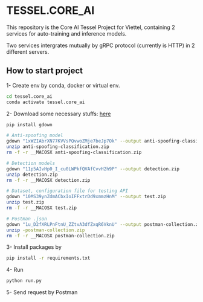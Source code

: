 # TESSEL.CORE_AI
This repository is the Core AI Tessel Project for Viettel, containing 2 services for auto-training and inference models. 

Two services intergrates mutually by gRPC protocol (currently is HTTP) in 2 different servers.

## How to start project
1- Create env by conda, docker or virtual env.
```bash
cd tessel.core_ai
conda activate tessel.core_ai
```

2- Download some necessary stuffs: [here](https://drive.google.com/drive/folders/1Rd5HVlbnOxxxgZai2BUcIyCAjLpIzoYk?usp=sharing)
```bash
pip install gdown

# Anti-spoofing model
gdown "1xWZIAbrXN77KVVsPQvwoZMje7beJp7Ok" --output anti-spoofing-classification.zip
unzip anti-spoofing-classification.zip    
rm -f -r __MACOSX anti-spoofing-classification.zip
```
```bash
# Detection models
gdown "11p5AIvHp0_I_cu0LWPkfQVAfCvvH2h9P" --output detection.zip
unzip detection.zip
rm -f -r __MACOSX detection.zip
```
```bash
# Dataset, configuration file for testing API
gdown "10MS39ynZdmACbxIoIFFxtrDd9xmmzHnM" --output test.zip
unzip test.zip
rm -f -r __MACOSX test.zip
```
```bash
# Postman .json
gdown "1u_D2fXRLPnFtnU_ZZtvA3dfZxqR6VknU" --output postman-collection.zip
unzip -postman-collection.zip
rm -f -r __MACOSX postman-collection.zip
```
3- Install packages by 
```bash
pip install -r requirements.txt
```
4- Run
```bash
python run.py
```
5- Send request by Postman

